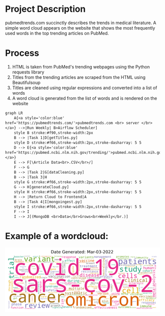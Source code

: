 # Project Description
pubmedtrends.com succinctly describes the trends in medical literature. A simple word cloud appears on the website that shows the most frequently used words in the top trending articles on PubMed.
# Process
1. HTML is taken from PubMed's trending webpages using the Python requests library
2. Titles from the trending articles are scraped from the HTML using Beautifulsoup 
3. Titles are cleaned using regular expressions and converted into a list of words
4. A word cloud is generated from the list of words and is rendered on the website

``` mermaid
graph LR
    A{<a style='color:blue' href='https://pubmedtrends.com/'>pubmedtrends.com <br> server </br></a>} -->|Run Weekly| B>Airflow Scheduler]
    style B stroke:#f90,stroke-width:2px
    B --> |Task 1|D[getTitles.py]
    style D stroke:#f66,stroke-width:2px,stroke-dasharray: 5 5
    D --> E{<a style='color:blue' href='https://pubmed.ncbi.nlm.nih.gov/trending/'>pubmed.ncbi.nlm.nih.gov/<br>trending/</br></a>}
    E --> F[\Article Data<br>.CSV</br>/]
    F --> G
    B --> |Task 2|G[dataCleaning.py]
    B --> |Task 3|H
    style G stroke:#f66,stroke-width:2px,stroke-dasharray: 5 5
    G --> H[generateCloud.py]
    style H stroke:#f66,stroke-width:2px,stroke-dasharray: 5 5
    H --> |Return Cloud to Frontend|A
    B --> |Task 4|I[mongoingest.py]
    style I stroke:#f66,stroke-width:2px,stroke-dasharray: 5 5
    F --> I
    I --> J[(MongoDB <br>Data</br>Grows<br>Weekly</br.)]
```

# Example of a wordcloud:
![Example cloud](static/Mar-03-2022.png)
